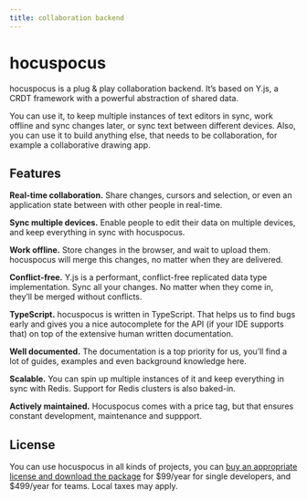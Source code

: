 ```yaml
---
title: collaboration backend
---
```


# hocuspocus
hocuspocus is a plug & play collaboration backend. It’s based on Y.js, a CRDT framework with a powerful abstraction of shared data.

You can use it, to keep multiple instances of text editors in sync, work offline and sync changes later, or sync text between different devices. Also, you can use it to build anything else, that needs to be collaboration, for example a collaborative drawing app.

## Features
**Real-time collaboration.** Share changes, cursors and selection, or even an application state between with other people in real-time.

**Sync multiple devices.** Enable people to edit their data on multiple devices, and keep everything in sync with hocuspocus.

**Work offline.** Store changes in the browser, and wait to upload them. hocuspocus will merge this changes, no matter when they are delivered.

**Conflict-free.** Y.js is a performant, conflict-free replicated data type implementation. Sync all your changes. No matter when they come in, they’ll be merged without conflicts.

**TypeScript.** hocuspocus is written in TypeScript. That helps us to find bugs early and gives you a nice autocomplete for the API (if your IDE supports that) on top of the extensive human written documentation.

**Well documented.** The documentation is a top priority for us, you’ll find a lot of guides, examples and even background knowledge here.

**Scalable.** You can spin up multiple instances of it and keep everything in sync with Redis. Support for Redis clusters is also baked-in.

**Actively maintained.** Hocuspocus comes with a price tag, but that ensures constant development, maintenance and suppport.

## License
You can use hocuspocus in all kinds of projects, you can [buy an appropriate license and download the package](https://store.ueber.io/products/hocuspocus) for $99/year for single developers, and $499/year for teams. Local taxes may apply.
